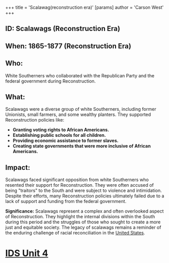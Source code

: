 +++
 title = 'Scalawag(reconstruction era)'
[params]
	author = 'Carson West'
+++
## ID: Scalawags (Reconstruction Era)

## When: 1865-1877 (Reconstruction Era)

## Who:  
White Southerners who collaborated with the Republican Party and the federal government during Reconstruction.

## What:
Scalawags were a diverse group of white Southerners, including former Unionists, small farmers, and some wealthy planters. They supported Reconstruction policies like:

* **Granting voting rights to African Americans.**
* **Establishing public schools for all children.**
* **Providing economic assistance to former slaves.**
* **Creating state governments that were more inclusive of African Americans.**

## Impact:  
Scalawags faced significant opposition from white Southerners who resented their support for Reconstruction. They were often accused of being "traitors" to the South and were subject to violence and intimidation.  Despite their efforts, many Reconstruction policies ultimately failed due to a lack of support and funding from the federal government. 

**Significance:** Scalawags represent a complex and often overlooked aspect of Reconstruction. They highlight the internal divisions within the South during this period and the struggles of those who sought to create a more just and equitable society.  The legacy of scalawags remains a reminder of the enduring challenge of racial reconciliation in the [United States](./../united-states/). 

# [IDS Unit 4](./../ids-unit-4/)